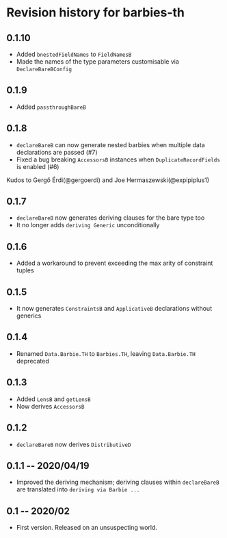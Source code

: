 # Revision history for barbies-th

## 0.1.10

* Added `bnestedFieldNames` to `FieldNamesB`
* Made the names of the type parameters customisable via `DeclareBareBConfig`

## 0.1.9

* Added `passthroughBareB`

## 0.1.8

* `declareBareB` can now generate nested barbies when multiple data declarations are passed (#7)
* Fixed a bug breaking `AccessorsB` instances when `DuplicateRecordFields` is enabled (#6)

Kudos to Gergő Érdi(@gergoerdi) and Joe Hermaszewski(@expipiplus1)

## 0.1.7

* `declareBareB` now generates deriving clauses for the bare type too
* It no longer adds `deriving Generic` unconditionally

## 0.1.6

* Added a workaround to prevent exceeding the max arity of constraint tuples

## 0.1.5

* It now generates `ConstraintsB` and `ApplicativeB` declarations without generics

## 0.1.4

* Renamed `Data.Barbie.TH` to `Barbies.TH`, leaving `Data.Barbie.TH` deprecated

## 0.1.3

* Added `LensB` and `getLensB`
* Now derives `AccessorsB`

## 0.1.2

* `declareBareB` now derives `DistributiveD`

## 0.1.1 -- 2020/04/19

* Improved the deriving mechanism; deriving clauses within `declareBareB` are translated into `deriving via Barbie ...`

## 0.1 -- 2020/02

* First version. Released on an unsuspecting world.
